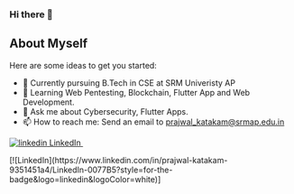 ### Hi there 👋

**About Myself**
--------------------
Here are some ideas to get you started:

- 🔭 Currently pursuing B.Tech in CSE at SRM Univeristy AP
- 🌱 Learning Web Pentesting, Blockchain, Flutter App and Web Development.
- 💬 Ask me about Cybersecurity, Flutter Apps.
- 📫 How to reach me: Send an email to prajwal_katakam@srmap.edu.in

<p>
  <a href="https://www.linkedin.com/in/prajwal-katakam-9351451a4" rel="nofollow noreferrer">
    <img src="https://i.stack.imgur.com/gVE0j.png" alt="linkedin"> LinkedIn
  </a> &nbsp; 
</p>
[![LinkedIn](https://www.linkedin.com/in/prajwal-katakam-9351451a4/LinkedIn-0077B5?style=for-the-badge&logo=linkedin&logoColor=white)]
